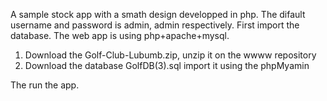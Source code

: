
A sample stock app with a smath design developped in php. The difault username and password 
is admin, admin respectively. First import the database. The web app is using php+apache+mysql.
1. Download the Golf-Club-Lubumb.zip, unzip it on the wwww repository
2. Download the database GolfDB(3).sql import it using the phpMyamin

The run the app.
